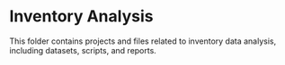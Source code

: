 # Inventory Analysis

This folder contains projects and files related to inventory data analysis, including datasets, scripts, and reports.

